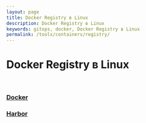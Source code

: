 ```yaml
---
layout: page
title: Docker Registry в Linux
description: Docker Registry в Linux
keywords: gitops, docker, Docker Registry в Linux
permalink: /tools/containers/registry/
---
```


# Docker Registry в Linux

<br/>

### [Docker](/tools/containers/registry/docker/)

### [Harbor](/tools/containers/registry/harbor/setup/)
